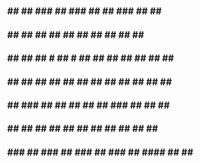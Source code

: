 ##  ##     ##     ###  ##  ### ##     ##     ### ##   ##  ###
##  ##      ##      ## ##   ##  ##     ##     ##  ##  ##   ##
##  ##    ## ##    # ## #   ##  ##   ## ##    ##  ##  ##   ##
 ## ##    ##  ##   ## ##    ## ##    ##  ##   ## ##   ##   ##
  ##      ## ###   ##  ##   ##  ##   ## ###   ## ##   ##   ##
  ##      ##  ##   ##  ##   ##  ##   ##  ##   ##  ##  ##   ##
  ##     ###  ##  ###  ##  ### ##   ###  ##  #### ##   ## ##

